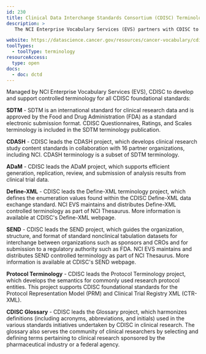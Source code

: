 ```yaml
---
id: 230
title: Clinical Data Interchange Standards Consortium (CDISC) Terminology
description: >
   The NCI Enterprise Vocabulary Services (EVS) partners with CDISC to develop and support controlled terminology for all CDISC foundational standards, including Study Data Tabulation Model (SDTM), Clinical Data Acquisition Standards Harmonization (CDASH), Analysis Data Model (ADaM), Define-XML Terminology, Standard for the Exchange of Nonclinical Data (SEND), CDISC Protocol Terminology, and CDISC Glossary.

website: https://datascience.cancer.gov/resources/cancer-vocabulary/cdisc-terminology
toolTypes:
  - toolType: terminology
resourceAccess:
  type: open
docs:
  - doc: dctd
---
```

Managed by NCI Enterprise Vocabulary Services (EVS), CDISC to develop and support controlled terminology for all CDISC foundational standards:

**SDTM** - SDTM is an international standard for clinical research data and is approved by the Food and Drug Administration (FDA) as a standard electronic submission format. CDISC Questionnaires, Ratings, and Scales terminology is included in the SDTM terminology publication.

**CDASH** - CDISC leads the CDASH project, which develops clinical research study content standards in collaboration with 16 partner organizations, including NCI. CDASH terminology is a subset of SDTM terminology.

**ADaM** - CDISC leads the ADaM project, which supports efficient generation, replication, review, and submission of analysis results from clinical trial data.

**Define-XML** - CDISC leads the Define-XML terminology project, which defines the enumeration values found within the CDISC Define-XML data exchange standard. NCI EVS maintains and distributes Define-XML controlled terminology as part of NCI Thesaurus. More information is available at CDISC's Define-XML webpage.

**SEND** - CDISC leads the SEND project, which guides the organization, structure, and format of standard nonclinical tabulation datasets for interchange between organizations such as sponsors and CROs and for submission to a regulatory authority such as FDA. NCI EVS maintains and distributes SEND controlled terminology as part of NCI Thesaurus. More information is available at CDISC's SEND webpage.

**Protocol Terminology** - CDISC leads the Protocol Terminology project, which develops the semantics for commonly used research protocol entities. This project supports CDISC foundational standards for the Protocol Representation Model (PRM) and Clinical Trial Registry XML (CTR-XML).

**CDISC Glossary** - CDISC leads the Glossary project, which harmonizes definitions (including acronyms, abbreviations, and initials) used in the various standards initiatives undertaken by CDISC in clinical research. The glossary also serves the community of clinical researchers by selecting and defining terms pertaining to clinical research sponsored by the pharmaceutical industry or a federal agency.